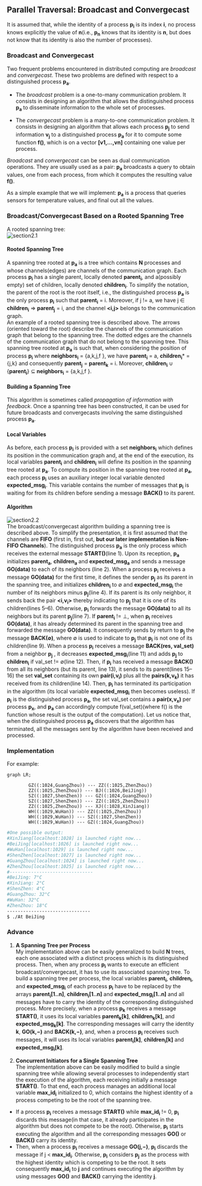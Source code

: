 ## Parallel Traversal: Broadcast and Convergecast  
It is assumed that, while the identity of a process **p<sub>i</sub>** is its index **i**, no process knows explicitly the value of **n**(i.e., **p<sub>n</sub>** knows that its identity is **n**, but does not know that its identity is also the number of processes).  
  
### Broadcast and Convergecast  
Two frequent problems encountered in distributed computing are *broadcast* and *convergecast*. These two problems are defined with respect to a distinguished process **p<sub>a</sub>**.  

* The *broadcast* problem is a one-to-many communication problem. It consists in designing an algorithm that allows the distinguished process **p<sub>a</sub>** to disseminate information to the whole set of processes.  
  
* The *convergecast* problem is a many-to-one communication problem. It consists in designing an algorithm that allows each process **p<sub>j</sub>** to send information **v<sub>j</sub>** to a distinguished process **p<sub>a</sub>** for it to compute some function **f()**, which is on a vector **[v1,...,vn]** containing one value per process.  
  
*Broadcast* and *convergecast* can be seen as dual communication operations. They are usually used as a pair: **p<sub>a</sub>** broadcasts a query to obtain values, one from each process, from which it computes the resulting value **f()**.  
  
As a simple example that we will implement: 
**p<sub>a</sub>** is a process that queries sensors for temperature values, and final out all the values.  
  
### Broadcast/Convergecast Based on a Rooted Spanning Tree  
A rooted spanning tree:  
![section2.1](./section2.1.png)  
  
#### Rooted Spanning Tree  
A spanning tree rooted at **p<sub>a</sub>** is a tree which contains **N** processes and whose channels(edges) are channels of the communication graph. Each process **p<sub>i</sub>** has a single parent, locally denoted **parent<sub>i</sub>**, and a(possibly empty) set of children, locally denoted **children<sub>i</sub>**. To simplify the notation, the parent of the root is the root itself, i.e., the distinguished process **p<sub>a</sub>** is the only process **p<sub>i</sub>** such that **parent<sub>i</sub>** = i. Moreover, if j != a, we have j ∈ **children<sub>i</sub>** => **parent<sub>j</sub>** = i, and the channel **<i,j>**  belongs to the communication graph.  
An example of a rooted spanning tree is described above. The arrows (oriented toward the root) describe the channels of the communication graph that belong
to the spanning tree. The dotted edges are the channels of the communication graph that do not belong to the spanning tree. This spanning tree rooted at **p<sub>a</sub>** is such that, when considering the position of process **p<sub>i</sub>** where **neighbors<sub>i</sub>** = {a,k,j,f }, we have **parent<sub>i</sub>** = a, **children<sub>i</sub>*** = {j,k} and consequently **parent<sub>j</sub>** = **parent<sub>k</sub>** = i. Moreover, **children<sub>i</sub>** ∪ {**parent<sub>i</sub>**} ⊆ **neighbors<sub>i</sub>** = {a,k,j,f }.  
  
#### Building a Spanning Tree  
This algorithm is sometimes called *propagation of information with feedback*. Once a spanning tree has been constructed, it can be used for future broadcasts and convergecasts involving the same distinguished process **p<sub>a</sub>**.  
  
#### Local Variables  
As before, each process **p<sub>i</sub>** is provided with a set **neighbors<sub>i</sub>** which defines its position in the communication graph and, at the end of the execution, its local variables **parent<sub>i</sub>** and **children<sub>i<sub>** will define its position in the spanning tree rooted at **p<sub>a</sub>**. To compute its position in the spanning tree rooted at **p<sub>a</sub>**, each process **p<sub>i</sub>** uses an auxiliary integer local variable denoted **expected_msg<sub>i</sub>**. This variable contains the number of messages that **p<sub>i</sub>** is waiting for from its children before sending a
message **BACK()** to its parent.  
  
#### Algorithm
![section2.2](./section2.2.png)  
The broadcast/convergecast algorithm building a spanning tree is described above. To simplify the presentation, it is first assumed that the channels
are **FIFO** (first in, first out, **but our later implementation is Non-FIFO Channels**). The distinguished process **p<sub>a</sub>** is the only process which
receives the external message **START()**(line 1). Upon its reception, **p<sub>a</sub>** initializes **parent<sub>a</sub>**, **children<sub>a</sub>** and **expected_msg<sub>a</sub>** and sends a message **GO(data)** to each of its neighbors (line 2). When a process **p<sub>i</sub>** receives a message **GO(data)** for the first time, it defines the sender **p<sub>j</sub>** as its parent in the spanning tree, and initializes **children<sub>i</sub>** to ∅ and
**expected_msg<sub>i</sub>** the number of its neighbors minus **p<sub>j</sub>**(line 4). If its parent is its only neighbor, it sends back the pair **<i,v<sub>i</sub>>** thereby indicating to **p<sub>j</sub>** that it is one of its children(lines 5–6). Otherwise, **p<sub>i</sub>** forwards the message **GO(data)** to all its neighbors but its parent **p<sub>j</sub>**(line 7). If **parent<sub>i</sub>** != ⊥, when **p<sub>i</sub>** receives **GO(data)**, it has already determined its parent in the spanning tree and forwarded the message **GO(data)**. It consequently sends by return to **p<sub>j</sub>** the message **BACK(∅)**, where ∅ is used to indicate to **p<sub>j</sub>** that **p<sub>i</sub>** is not one of its children(line 9). When a process **p<sub>i</sub>** receives a message **BACK(res, val_set)** from a neighbor **p<sub>j</sub>** , it decreases **expected_msg<sub>i</sub>**(line 11) and adds **p<sub>j</sub>** to **children<sub>i</sub>** if val_set != ∅(line 12). Then, if **p<sub>i</sub>** has received a message **BACK()** from all its neighbors (but its parent, line 13), it sends to its parent(lines 15–16) the set **val_set** containing its own **pair(i,v<sub>i</sub>)** plus all the **pairs(k,v<sub>k</sub>)** it has received from its children(line 14). Then, **p<sub>i</sub>** has terminated its participation in the algorithm (its local variable **expected_msg<sub>i</sub>**
then becomes useless). If **p<sub>i</sub>** is the distinguished process **p<sub>a</sub>**, the set val_set contains a **pair(x,v<sub>x</sub>)** per process **p<sub>x</sub>**, and **p<sub>a</sub>** can accordingly compute f(val_set)(where f() is the function whose result is the output of the computation). Let us notice that, when the distinguished process **p<sub>a</sub>** discovers that the algorithm has terminated, all the messages sent by the algorithm have been received and processed.  
  
### Implementation 
For example:   
```mermaid
graph LR;

        GZ((:1024,GuangZhou)) --- ZZ((:1025,ZhenZhou))
        ZZ((:1025,ZhenZhou)) --- BJ((:1026,BeiJing))
        SZ((:1027,ShenZhen)) --- GZ((:1024,GuangZhou))
        SZ((:1027,ShenZhen)) --- ZZ((:1025,ZhenZhou))
        ZZ((:1025,ZhenZhou)) --- XJ((:1028,XinJiang))
        WH((:1029,WuHan)) --- ZZ((:1025,ZhenZhou))
        WH((:1029,WuHan)) --- SZ((:1027,ShenZhen))
        WH((:1029,WuHan)) --- GZ((:1024,GuangZhou))
```  
```bash  
#One possible output:
#XinJiang[localhost:1028] is launched right now...
#BeiJing[localhost:1026] is launched right now...
#WuHan[localhost:1029] is launched right now...
#ShenZhen[localhost:1027] is launched right now...
#GuangZhou[localhost:1024] is launched right now...
#ZhenZhou[localhost:1025] is launched right now...
#-------------------------------
#BeiJing: 7°C
#XinJiang: 2°C
#ShenZhen: 4°C
#GuangZhou: 32°C
#WuHan: 32°C
#ZhenZhou: 18°C
-------------------------------
$ ./At BeiJing
```  
### Advance  
1. **A Spanning Tree per Process**  
My implementation above can be easily generalized to build **N** trees, each one associated with a distinct process which is its distinguished process. Then, when any process **p<sub>i</sub>** wants to execute an efficient broadcast/convergecast, it has to use its associated spanning tree. To build a spanning tree per process, the local variables **parent<sub>i</sub>**, **children<sub>i</sub>**, and **expected_msg<sub>i</sub>** of each process **p<sub>i</sub>** have to be replaced by the arrays **parent<sub>i</sub>[1..n]**, **children<sub>i</sub>[1..n]** and **expected_msg<sub>i</sub>[1..n]** and all messages have to carry the identity of the corresponding distinguished process. More precisely, when a process **p<sub>k</sub>** receives a message **START()**, it uses its local variables **parent<sub>k</sub>[k]**, **children<sub>k</sub>[k]**, and **expected_msg<sub>k</sub>[k]**. The corresponding messages will carry the identity **k**, **GO(k,−)** and **BACK(k,−)**, and, when a process **p<sub>i</sub>** receives such messages, it will uses its local variables **parent<sub>i</sub>[k]**, **children<sub>i</sub>[k]** and **expected_msg<sub>i</sub>[k]**.  
  
2. **Concurrent Initiators for a Single Spanning Tree**  
The implementation above can be easily modified to build a single spanning tree while allowing several processes to independently start the execution of the algorithm, each receiving initially a message **START()**. To that end, each process manages an additional local variable **max_id<sub>i</sub>**
initialized to 0, which contains the highest identity of a process competing to be the root of the spanning tree.  
* If a process **p<sub>i</sub>** receives a message **START()** while **max_id<sub>i</sub>** != 0, **p<sub>i</sub>** discards this message(in that case, it already participates in the algorithm but does not compete to be the root). Otherwise, **p<sub>i</sub>** starts executing the algorithm and all the corresponding messages **GO()** or **BACK()** carry its identity.  
* Then, when a process **p<sub>i</sub>** receives a message **GO(j,−)**, **p<sub>i</sub>** discards the message if
j < **max_id<sub>i</sub>**. Otherwise, **p<sub>i</sub>** considers **p<sub>j</sub>** as the process with the highest identity which is competing to be the root. It sets consequently **max_id<sub>i</sub>** to **j** and continues executing the algorithm by using messages **GO()** and **BACK()** carrying the identity **j**.
